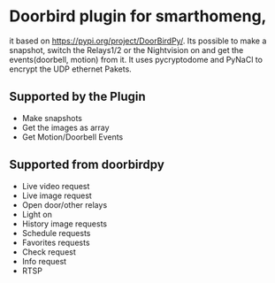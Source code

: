 # Doorbird plugin for smarthomeng, 
it based on https://pypi.org/project/DoorBirdPy/. Its possible to make a snapshot, switch the Relays1/2 or the Nightvision on  and get the events(doorbell, motion) from it.
It uses pycryptodome and  PyNaCl to encrypt the UDP ethernet Pakets.

## Supported by the Plugin
* Make snapshots
* Get the images as array
* Get Motion/Doorbell Events

## Supported from doorbirdpy

* Live video request
* Live image request
* Open door/other relays
* Light on
* History image requests
* Schedule requests
* Favorites requests
* Check request
* Info request
* RTSP

